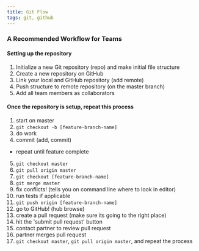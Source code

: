 ```yaml
---
title: Git Flow
tags: git, github
---
```


### A Recommended Workflow for Teams 

#### Setting up the repository

1. Initialize a new Git repository (repo) and make initial file structure
2. Create a new repository on GitHub
3. Link your local and GitHub repository (add remote)
4. Push structure to remote repository (on the master branch)
5. Add all team members as collaborators

#### Once the repository is setup, repeat this process

1. start on master
2. `git checkout -b [feature-branch-name]`
3. do work
4. commit (add, commit)
  * repeat until feature complete
5. `git checkout master`
6. `git pull origin master`
7. `git checkout [feature-branch-name]`
8. `git merge master`
9. fix conflicts! (tells you on command line where to look in editor)
10. run tests if applicable
11. `git push origin [feature-branch-name]`
12. go to GitHub! (hub browse)
13. create a pull request (make sure its going to the right place)
14. hit the 'submit pull request' button
15. contact partner to review pull request
16. partner merges pull request
17. `git checkout master`, `git pull origin master`, and repeat the process
